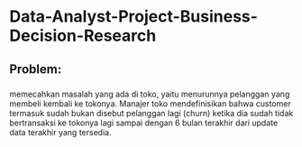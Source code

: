 # Data-Analyst-Project-Business-Decision-Research
## Problem:
### 
memecahkan masalah yang ada di toko, yaitu menurunnya
pelanggan yang membeli kembali ke tokonya. Manajer toko mendefinisikan
bahwa customer termasuk sudah bukan disebut pelanggan lagi (churn)
ketika dia sudah tidak bertransaksi ke tokonya lagi sampai dengan 6 bulan
terakhir dari update data terakhir yang tersedia.
